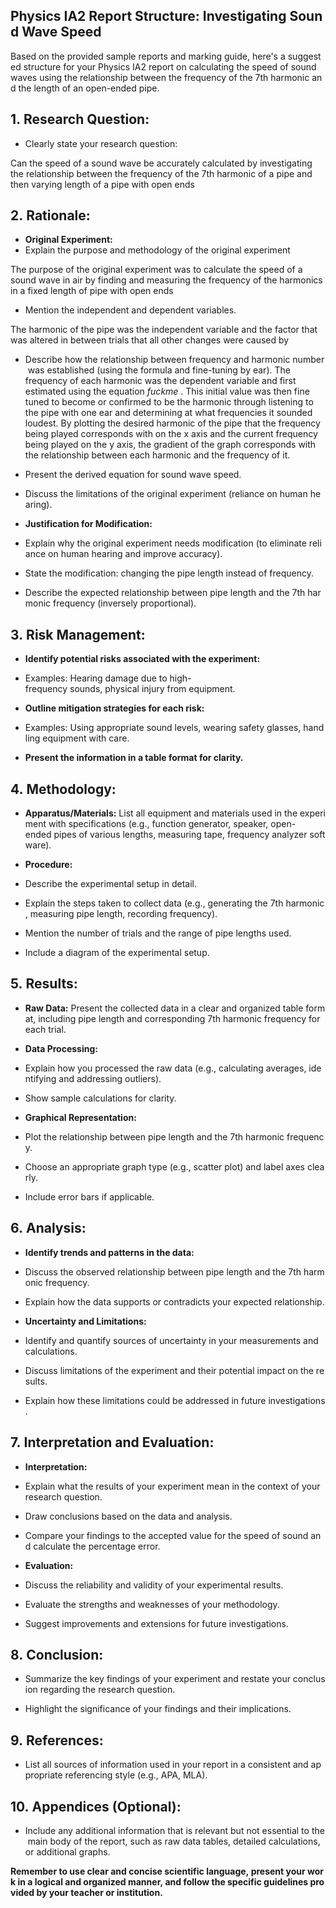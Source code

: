 ## Physics IA2 Report Structure: Investigating Sound Wave Speed

Based on the provided sample reports and marking guide, here's a suggested structure for your Physics IA2 report on calculating the speed of sound waves using the relationship between the frequency of the 7th harmonic and the length of an open-ended pipe.

## 1. Research Question:

- Clearly state your research question:

Can the speed of a sound wave be accurately calculated by investigating the relationship between the frequency of the 7th harmonic of a pipe and then varying length of a pipe with open ends

## 2. Rationale:

- **Original Experiment:**
- Explain the purpose and methodology of the original experiment

 The purpose of the original experiment was to calculate the speed of a sound wave in air by finding and measuring the frequency of the harmonics in a fixed length of pipe with open ends

- Mention the independent and dependent variables.

The harmonic of the pipe was the independent variable and the factor that was altered in between trials that all other changes were caused by
- Describe how the relationship between frequency and harmonic number was established (using the formula and fine-tuning by ear).
The frequency of each harmonic was the dependent variable and first estimated using the equation $fuckme$ . This initial value was then fine tuned to become or confirmed to be the harmonic through listening to the pipe with one ear and determining at what frequencies it sounded loudest. By plotting the desired harmonic of the pipe that the frequency being played corresponds with on the x axis and the current frequency being played on the y axis, the gradient of the graph corresponds with the relationship between each harmonic and the frequency of it.
 - Present the derived equation for sound wave speed.

- Discuss the limitations of the original experiment (reliance on human hearing).

- **Justification for Modification:**

- Explain why the original experiment needs modification (to eliminate reliance on human hearing and improve accuracy).

- State the modification: changing the pipe length instead of frequency.

- Describe the expected relationship between pipe length and the 7th harmonic frequency (inversely proportional).


## 3. Risk Management:

- **Identify potential risks associated with the experiment:**

- Examples: Hearing damage due to high-frequency sounds, physical injury from equipment.

- **Outline mitigation strategies for each risk:**

- Examples: Using appropriate sound levels, wearing safety glasses, handling equipment with care.

- **Present the information in a table format for clarity.**


## 4. Methodology:

- **Apparatus/Materials:** List all equipment and materials used in the experiment with specifications (e.g., function generator, speaker, open-ended pipes of various lengths, measuring tape, frequency analyzer software).

- **Procedure:**

- Describe the experimental setup in detail.

- Explain the steps taken to collect data (e.g., generating the 7th harmonic, measuring pipe length, recording frequency).

- Mention the number of trials and the range of pipe lengths used.

- Include a diagram of the experimental setup.


## 5. Results:

- **Raw Data:** Present the collected data in a clear and organized table format, including pipe length and corresponding 7th harmonic frequency for each trial.

- **Data Processing:**

- Explain how you processed the raw data (e.g., calculating averages, identifying and addressing outliers).

- Show sample calculations for clarity.

- **Graphical Representation:**

- Plot the relationship between pipe length and the 7th harmonic frequency.

- Choose an appropriate graph type (e.g., scatter plot) and label axes clearly.

- Include error bars if applicable.


## 6. Analysis:

- **Identify trends and patterns in the data:**

- Discuss the observed relationship between pipe length and the 7th harmonic frequency.

- Explain how the data supports or contradicts your expected relationship.

- **Uncertainty and Limitations:**

- Identify and quantify sources of uncertainty in your measurements and calculations.

- Discuss limitations of the experiment and their potential impact on the results.

- Explain how these limitations could be addressed in future investigations.


## 7. Interpretation and Evaluation:

- **Interpretation:**

- Explain what the results of your experiment mean in the context of your research question.

- Draw conclusions based on the data and analysis.

- Compare your findings to the accepted value for the speed of sound and calculate the percentage error.

- **Evaluation:**

- Discuss the reliability and validity of your experimental results.

- Evaluate the strengths and weaknesses of your methodology.

- Suggest improvements and extensions for future investigations.


## 8. Conclusion:

- Summarize the key findings of your experiment and restate your conclusion regarding the research question.

- Highlight the significance of your findings and their implications.


## 9. References:

- List all sources of information used in your report in a consistent and appropriate referencing style (e.g., APA, MLA).


## 10. Appendices (Optional):

- Include any additional information that is relevant but not essential to the main body of the report, such as raw data tables, detailed calculations, or additional graphs.


**Remember to use clear and concise scientific language, present your work in a logical and organized manner, and follow the specific guidelines provided by your teacher or institution.**